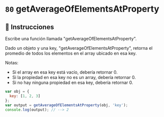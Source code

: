 # `80` getAverageOfElementsAtProperty

## 📝 Instrucciones

Escribe una función llamada "getAverageOfElementsAtProperty".

Dado un objeto y una key, "getAverageOfElementsAtProperty", retorna el promedio de todos los elementos en el array ubicado en esa key.

Notas:
* Si el array en esa key está vacío, debería retornar 0.
* Si la propiedad en esa key no es un array, debería retornar 0.
* Si no hay ninguna propiedad en esa key, debería retornar 0.

```js
var obj = {
  key: [1, 2, 3]
};
var output = getAverageOfElementsAtProperty(obj, 'key');
console.log(output); // --> 2
```